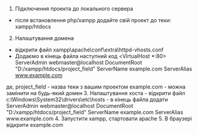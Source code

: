 1. Підключення проекта до локального сервера
  - після встановлення php/xampp додайте свій проект до теки: xampp/htdocs
2. Налаштування домена
  - відкрити файл xampp\apache\conf\extra\httpd-vhosts.conf 
  - Додаємо в кінець файла наступний код
  <VirtualHost *:80>
    ServerAdmin webmaster@localhost
    DocumentRoot "D:/xampp/htdocs/project_field"
    ServerName example.com
    ServerAlias www.example.com
  </VirtualHost>
  де, project_field - назва теки з вашим проектом
  example.com - можна замінити на будь-який домен
3. Налаштування хоста
  - відкрити файл c:\Windows\System32\drivers\etc\hosts
  - в кінець файла додати
  <VirtualHost *:80>
    ServerAdmin webmaster@localhost
    DocumentRoot "D:/xampp/htdocs/project_field"
    ServerName example.com
    ServerAlias www.example.com
  </VirtualHost>
4. Запустити xampp, стартовати apache
5. В браузері відкрити example.com